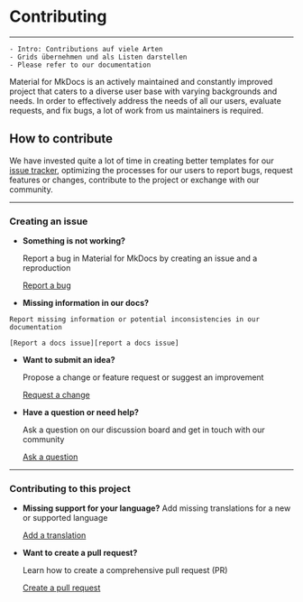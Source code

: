 # Contributing

---

    - Intro: Contributions auf viele Arten
    - Grids übernehmen und als Listen darstellen
    - Please refer to our documentation

Material for MkDocs is an actively maintained and constantly improved project 
that caters to a diverse user base with varying backgrounds and needs. In order
to effectively address the needs of all our users, evaluate requests, and fix 
bugs, a lot of work from us maintainers is required.

## How to contribute

We have invested quite a lot of time in creating better templates for our
[issue tracker], optimizing the processes for our users to report bugs, request
features or changes, contribute to the project or exchange with our community. 

---


  [issue tracker]: https://github.com/squidfunk/mkdocs-material/issues

### Creating an issue


-   __Something is not working?__
    
    Report a bug in Material for MkDocs by creating an issue and a reproduction

    [Report a bug][report a bug]

-    __Missing information in our docs?__
    
    Report missing information or potential inconsistencies in our documentation

    [Report a docs issue][report a docs issue]

-   __Want to submit an idea?__
    
    Propose a change or feature request or suggest an improvement

    [Request a change][request a change]

-   __Have a question or need help?__
    
    Ask a question on our discussion board and get in touch with our community

    [Ask a question][ask a question]

---

### Contributing to this project

-   __Missing support for your language?__ Add missing translations for a new or supported language

    [Add a translation](https://github.com/squidfunk/mkdocs-material/adding-a-translation)

-   __Want to create a pull request?__
    
    Learn how to create a comprehensive pull request (PR)

    [Create a pull request](https://github.com/squidfunk/mkdocs-material/creating-a-pull-request)


  [report a bug]: reporting-a-bug.md
  [report a docs issue]: reporting-a-docs-issue.md
  [request a change]: requesting-a-change.md
  [ask a question]: https://github.com/squidfunk/mkdocs-material/discussions
